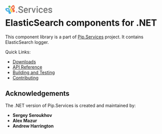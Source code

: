 # <img src="https://github.com/pip-services/pip-services/raw/master/design/Logo.png" alt="Pip.Services Logo" style="max-width:30%"> <br/> ElasticSearch components for .NET

This component library is a part of [Pip.Services](https://github.com/pip-services/pip-services) project.
It contains ElasticSearch logger.

Quick Links:

* [Downloads](https://github.com/pip-services-dotnet/pip-services-elasticsearch-dotnet/blob/master/doc/Downloads.md)
* [API Reference](https://rawgit.com/pip-services-dotnet/pip-services-elasticsearch-dotnet/master/doc/api/index.html)
* [Building and Testing](https://github.com/pip-services-dotnet/pip-services-elasticsearch-dotnet/blob/master/doc/Development.md)
* [Contributing](https://github.com/pip-services-dotnet/pip-services-elasticsearch-dotnet/blob/master/doc/Development.md/#contrib)

## Acknowledgements

The .NET version of Pip.Services is created and maintained by:
- **Sergey Seroukhov**
- **Alex Mazur**
- **Andrew Harrington**
